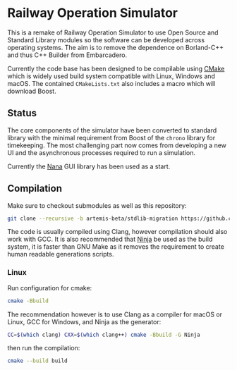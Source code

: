# Railway Operation Simulator

This is a remake of Railway Operation Simulator to use Open Source and Standard Library modules so the software can be developed across operating systems.
The aim is to remove the dependence on Borland-C++ and thus C++ Builder from Embarcadero.

Currently the code base has been designed to be compilable using [CMake](https://cmake.org) which is widely used build system compatible with Linux, Windows and macOS. The contained `CMakeLists.txt` also includes a macro which will download Boost.

## Status

The core components of the simulator have been converted to standard library with the minimal requirement from Boost of the `chrono` library for timekeeping. The most challenging part now comes from developing a new UI and the asynchronous processes required to run a simulation.

Currently the [Nana](https://github.com/cnjinhao/nana) GUI library has been used as a start.

## Compilation

Make sure to checkout submodules as well as this repository:

```sh
git clone --recursive -b artemis-beta/stdlib-migration https://github.com/Railway-Op-Sim/railway-dot-exe.git
```

The code is usually compiled using Clang, however compilation should also work with GCC. It is also recommended that [Ninja](https://ninja-build.org/) be used as the build system, it is faster than GNU Make as it removes the requirement to create human readable generations scripts.

### Linux

Run configuration for cmake:

```sh
cmake -Bbuild
```

The recommendation however is to use Clang as a compiler for macOS or Linux, GCC for Windows, and Ninja as the generator:

```sh
CC=$(which clang) CXX=$(which clang++) cmake -Bbuild -G Ninja 
```

then run the compilation:

```sh
cmake --build build
```

